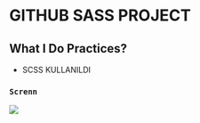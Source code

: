 # GITHUB SASS PROJECT

## What I Do Practices?

- SCSS KULLANILDI

### `Screnn` </br>

![](screen.gif)